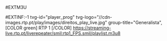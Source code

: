 #EXTM3U

#EXTINF:-1 tvg-id="player_prog" tvg-logo="//cdn-images.rtp.pt/play/images/direitos_play_live.jpg" group-title="Generalista",[COLOR green] RTP 1 [/COLOR] 
https://streaming-live.rtp.pt/liverepeater/smil:rtp1_FPS.smil/playlist.m3u8 
